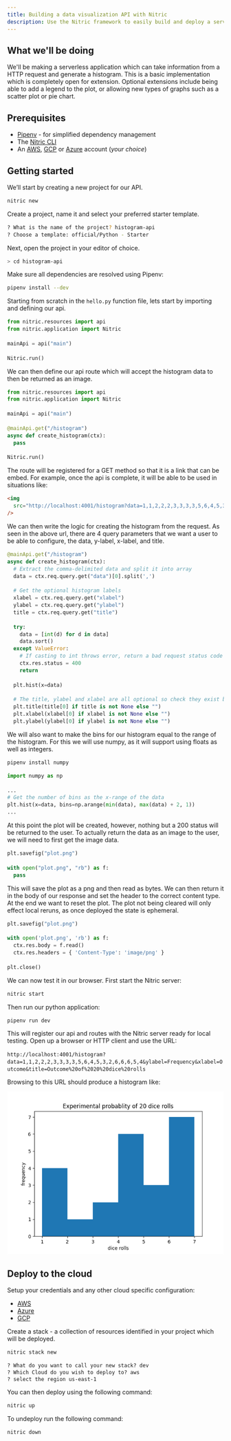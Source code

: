 ```yaml
---
title: Building a data visualization API with Nitric
description: Use the Nitric framework to easily build and deploy a serverless data visualization API for AWS, Google Cloud, or Azure
---
```


## What we'll be doing

We'll be making a serverless application which can take information from a HTTP request and generate a histogram. This is a basic implementation which is completely open for extension. Optional extensions include being able to add a legend to the plot, or allowing new types of graphs such as a scatter plot or pie chart.

## Prerequisites

- [Pipenv](https://pypi.org/project/pipenv/) - for simplified dependency management
- The [Nitric CLI](https://nitric.io/docs/installation)
- An [AWS](https://aws.amazon.com), [GCP](https://cloud.google.com) or [Azure](https://azure.microsoft.com) account (_your choice_)

## Getting started

We’ll start by creating a new project for our API.

```bash
nitric new
```

Create a project, name it and select your preferred starter template.

```bash
? What is the name of the project? histogram-api
? Choose a template: official/Python - Starter
```

Next, open the project in your editor of choice.

```bash
> cd histogram-api
```

Make sure all dependencies are resolved using Pipenv:

```bash
pipenv install --dev
```

Starting from scratch in the `hello.py` function file, lets start by importing and defining our api.

```python
from nitric.resources import api
from nitric.application import Nitric

mainApi = api("main")

Nitric.run()
```

We can then define our api route which will accept the histogram data to then be returned as an image.

```python
from nitric.resources import api
from nitric.application import Nitric

mainApi = api("main")

@mainApi.get("/histogram")
async def create_histogram(ctx):
  pass

Nitric.run()
```

The route will be registered for a GET method so that it is a link that can be embed. For example, once the api is complete, it will be able to be used in situations like:

```html
<img
  src="http://localhost:4001/histogram?data=1,1,2,2,2,3,3,3,3,5,6,4,5,3,2,6,6,6,5,4&ylabel=frequency&xlabel=dice rolls&title=Experimental probablity of 20 dice rolls"
/>
```

We can then write the logic for creating the histogram from the request. As seen in the above url, there are 4 query parameters that we want a user to be able to configure, the data, y-label, x-label, and title.

```python
@mainApi.get("/histogram")
async def create_histogram(ctx):
  # Extract the comma-delimited data and split it into array
  data = ctx.req.query.get("data")[0].split(',')

  # Get the optional histogram labels
  xlabel = ctx.req.query.get("xlabel")
  ylabel = ctx.req.query.get("ylabel")
  title = ctx.req.query.get("title")

  try:
    data = [int(d) for d in data]
    data.sort()
  except ValueError:
    # If casting to int throws error, return a bad request status code
    ctx.res.status = 400
    return

  plt.hist(x=data)

  # The title, ylabel and xlabel are all optional so check they exist before using them.
  plt.title(title[0] if title is not None else "")
  plt.xlabel(xlabel[0] if xlabel is not None else "")
  plt.ylabel(ylabel[0] if ylabel is not None else "")
```

We will also want to make the bins for our histogram equal to the range of the histogram. For this we will use numpy, as it will support using floats as well as integers.

```bash
pipenv install numpy
```

```python
import numpy as np

...
# Get the number of bins as the x-range of the data
plt.hist(x=data, bins=np.arange(min(data), max(data) + 2, 1))
...
```

At this point the plot will be created, however, nothing but a 200 status will be returned to the user. To actually return the data as an image to the user, we will need to first get the image data.

```python
plt.savefig("plot.png")

with open("plot.png", "rb") as f:
  pass
```

This will save the plot as a png and then read as bytes. We can then return it in the body of our response and set the header to the correct content type. At the end we want to reset the plot. The plot not being cleared will only effect local reruns, as once deployed the state is ephemeral.

```python
plt.savefig("plot.png")

with open('plot.png', 'rb') as f:
  ctx.res.body = f.read()
  ctx.res.headers = { 'Content-Type': 'image/png' }

plt.close()
```

We can now test it in our browser. First start the Nitric server:

```bash
nitric start
```

Then run our python application:

```bash
pipenv run dev
```

This will register our api and routes with the Nitric server ready for local testing. Open up a browser or HTTP client and use the URL:

`http://localhost:4001/histogram?data=1,1,2,2,2,3,3,3,3,5,6,4,5,3,2,6,6,6,5,4&ylabel=Frequency&xlabel=Outcome&title=Outcome%20of%2020%20dice%20rolls`

Browsing to this URL should produce a histogram like:

![Example Histogram](../../assets/img/guides/create-histogram/histogram.png)

## Deploy to the cloud

Setup your credentials and any other cloud specific configuration:

- [AWS](/docs/reference/providers/aws)
- [Azure](/docs/reference/providers/azure)
- [GCP](/docs/reference/providers/gcp)

Create a stack - a collection of resources identified in your project which will be deployed.

```bash
nitric stack new
```

```
? What do you want to call your new stack? dev
? Which Cloud do you wish to deploy to? aws
? select the region us-east-1
```

You can then deploy using the following command:

```bash
nitric up
```

To undeploy run the following command:

```bash
nitric down
```

